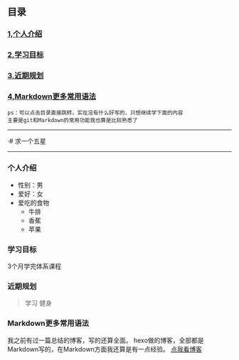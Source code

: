 ## 目录

### [1,个人介绍](#个人介绍)
### [2,学习目标](#学习目标)
### [3,近期规划](#近期规划)
### [4,Markdown更多常用语法](#Markdown更多常用语法)

    ps：可以点击目录直接跳转，实在没有什么好写的，只想继续学下面的内容
    主要是git和Markdown的常用功能我也算是比较熟悉了
****

·# 求一个五星

****
### 个人介绍

* 性别：男
* 爱好：女
* 爱吃的食物
    * 牛排
    * 香蕉
    * 苹果


### 学习目标

3个月学完体系课程


### 近期规划
>学习
>健身
### Markdown更多常用语法

我之前有过一篇总结的博客，写的还算全面。
hexo做的博客，全部都是Markdown写的，在Markdown方面我还算是有一点经验。
[点我看博客](https://zjyshy.github.io/2019/07/12/MarkDown/)


